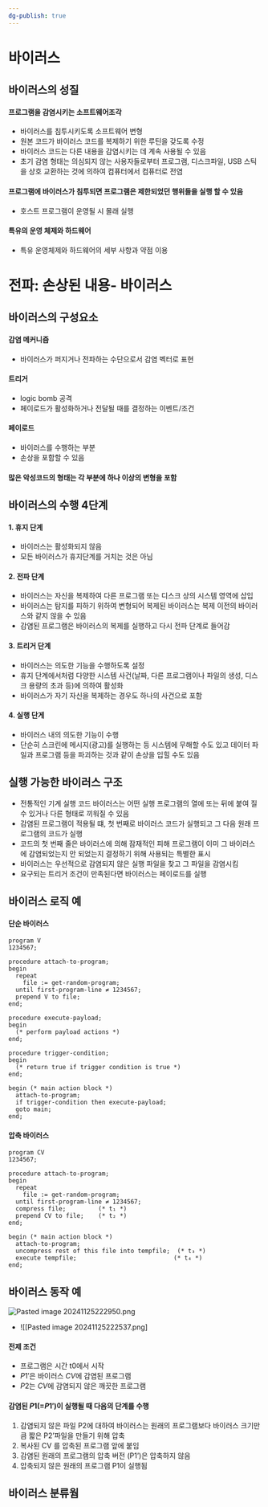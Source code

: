```yaml
---
dg-publish: true
---
```


# 바이러스
## 바이러스의 성질
#### 프로그램을 감염시키는 소프트웨어조각
- 바이러스를 침투시키도록 소프트웨어 변형
- 원본 코드가 바이러스 코드를 복제하기 위한 루틴을 갖도록 수정
- 바이러스 코드는 다른 내용을 감염시키는 데 계속 사용될 수 있음
- 초기 감염 형태는 의심되지 않는 사용자들로부터 프로그램, 디스크파일, USB 스틱을 상호 교환하는 것에 의하여 컴퓨터에서 컴퓨터로 전염
#### 프로그램에 바이러스가 침투되면 프로그램은 제한되었던 행위들을 실행 할 수 있음
- 호스트 프로그램이 운영될 시 몰래 실행
#### 특유의 운영 체제와 하드웨어
- 특유 운영체제와 하드웨어의 세부 사항과 약점 이용

# 전파: 손상된 내용- 바이러스
## 바이러스의 구성요소
#### 감염 메커니즘
- 바이러스가 퍼지거나 전파하는 수단으로서 감염 벡터로 표현
#### 트리거
- logic bomb 공격
- 페이로드가 활성화하거나 전달될 때를 결정하는 이벤트/조건
#### 페이로드
- 바이러스를 수행하는 부분
- 손상을 포함할 수 있음

#### 많은 악성코드의 형태는 각 부분에 하나 이상의 변형을 포함


## 바이러스의 수행 4단계
#### 1. 휴지 단계
- 바이러스는 활성화되지 않음
- 모든 바이러스가 휴지단계를 거치는 것은 아님
#### 2. 전파 단계
- 바이러스는 자신을 복제하여 다른 프로그램 또는 디스크 상의 시스템 영역에 삽입
- 바이러스는 탐지를 피하기 위하여 변형되어 복제된 바이러스는 복제 이전의 바이러스와 같지 않을 수 있음
- 감염된 프로그램은 바이러스의 복제를 실행하고 다시 전파 단계로 들어감
#### 3. 트리거 단계
- 바이러스는 의도한 기능을 수행하도록 설정
- 휴지 단계에서처럼 다양한 시스템 사건(날짜, 다른 프로그램이나 파일의 생성, 디스크 용량의 초과 등)에 의하여 활성화
- 바이러스가 자기 자신을 복제하는 경우도 하나의 사건으로 포함
#### 4. 실행 단게
- 바이러스 내의 의도한 기능이 수행
- 단순히 스크린에 메시지(광고)를 실행하는 등 시스템에 무해할 수도 있고 데이터 파일과 프로그램 등을 파괴하는 것과 같이 손상을 입힐 수도 있음

## 실행 가능한 바이러스 구조
- 전통적인 기계 실행 코드 바이러스는 어떤 실행 프로그램의 열에 또는 뒤에 붙여 질 수 있거나 다른 형태로 끼워질 수 있음
- 감염된 프로그램이 적용될 떄, 첫 번째로 바이러스 코드가 실행되고 그 다음 원래 프로그램의 코드가 실행
- 코드의 첫 번째 줄은 바이러스에 의해 잠재적인 피해 프로그램이 이미 그 바이러스에 감염되었는지 안 되었는지 결정하기 위해 사용되는 특별한 표시
- 바이러스는 우선적으로 감염되지 않은 실행 파일을 찾고 그 파일을 감염시킴
- 요구되는 트리거 조건이 만족된다면 바이러스는 페이로드를 실행

## 바이러스 로직 예
#### 단순 바이러스
```
program V  
1234567;  

procedure attach-to-program;  
begin  
  repeat  
    file := get-random-program;  
  until first-program-line ≠ 1234567;  
  prepend V to file;  
end;  

procedure execute-payload;  
begin  
  (* perform payload actions *)  
end;  

procedure trigger-condition;  
begin  
  (* return true if trigger condition is true *)  
end;  

begin (* main action block *)  
  attach-to-program;  
  if trigger-condition then execute-payload;  
  goto main;  
end;
```
#### 압축 바이러스
```
program CV  
1234567;  

procedure attach-to-program;  
begin  
  repeat  
    file := get-random-program;  
  until first-program-line ≠ 1234567;  
  compress file;         (* t₁ *)  
  prepend CV to file;    (* t₂ *)  
end;  

begin (* main action block *)  
  attach-to-program;  
  uncompress rest of this file into tempfile;  (* t₃ *)  
  execute tempfile;                           (* t₄ *)  
end;
```


## 바이러스 동작 예 
![Pasted image 20241125222950.png](/img/user/Image/Pasted%20image%2020241125222950.png)
- ![[Pasted image 20241125222537.png]
#### 전제 조건
- 프로그램은 시간 t0에서 시작
- $P1'$은 바이러스 $CV$에 감염된 프로그램
- $P2$는 $CV$에 감염되지 않은 깨끗한 프로그램
#### 감염된 $P1$(=$P1'$)이 실행될 때 다음의 단계를 수행
1. 감염되지 않은 파일 P2에 대하여 바이러스는 원래의 프로그램보다 바이러스 크기만큼 짧은 P2’파일을 만들기 위해 압축
2. 복사된 CV 를 압축된 프로그램 앞에 붙임
3. 감염된 원래의 프로그램의 압축 버전 (P1’)은 압축하지 않음
4. 압축되지 않은 원래의 프로그램 P1이 실행됨


## 바이러스 분류웜